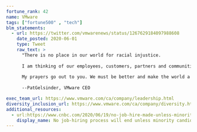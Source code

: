 ```yaml
---
fortune_rank: 42
name: VMware
tags: ["fortune500" , "tech"]
blm_statements:
  - url: https://twitter.com/vmwarenews/status/1267629184097988608
    date_posted: 2020-06-01
    type: Tweet
    raw_text: >
      "There is no place in our world for racial injustice.
	  
	  I am thinking of our employees, customers, partners and communitiesw who are hurting and angry.
	  
	  My prayers go out to you. We must be better and make the world a better place for everyone in it."
	  
	  --PatGelsinder, VMware CEO

exec_team_url: https://www.vmware.com/ca/company/leadership.html
diversity_inclusion_url: https://www.vmware.com/ca/company/diversity.html
additional_resources:
  - url:https://www.cnbc.com/2020/06/19/no-job-hire-made-unless-minority-candidate-interviewed-vmware-ceo.html
    display_name: No job-hiring process will end unless minority candidate is interviewed: VMware CEO Pat Gelsinger
---
```

